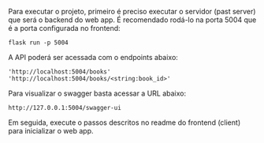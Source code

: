 Para executar o projeto, primeiro é preciso executar o servidor (past server) que será o backend do web app. É recomendado rodá-lo na porta 5004 que é a porta configurada no frontend:


```
flask run -p 5004
```

A API poderá ser acessada com o endpoints abaixo:

```
'http://localhost:5004/books'
'http://localhost:5004/books/<string:book_id>'
```

Para visualizar o swagger basta acessar a URL abaixo:

```
http://127.0.0.1:5004/swagger-ui
```
Em seguida, execute o passos descritos no readme do frontend (client) para inicializar o web app.
